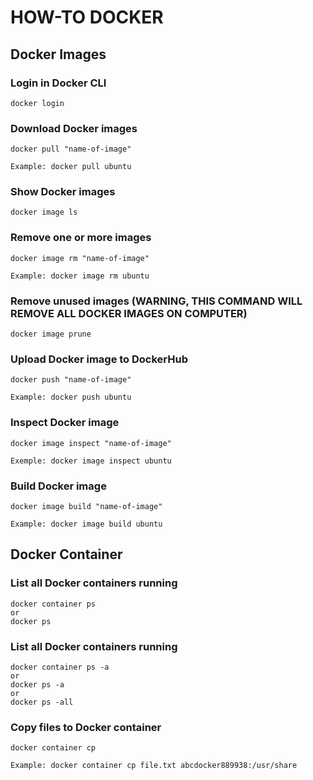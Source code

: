 # HOW-TO DOCKER

## Docker Images

### Login in Docker CLI

```
docker login
```

### Download Docker images

```
docker pull "name-of-image"

Example: docker pull ubuntu
```

### Show Docker images

```
docker image ls
```

### Remove one or more images

```
docker image rm "name-of-image"

Example: docker image rm ubuntu
```

### Remove unused images (WARNING, THIS COMMAND WILL REMOVE ALL DOCKER IMAGES ON COMPUTER)

```
docker image prune
```

### Upload Docker image to DockerHub

```
docker push "name-of-image"

Example: docker push ubuntu
```

### Inspect Docker image

```
docker image inspect "name-of-image"

Exemple: docker image inspect ubuntu
```

### Build Docker image

```
docker image build "name-of-image"

Example: docker image build ubuntu
```

## Docker Container

### List all Docker containers running

```
docker container ps
or
docker ps
```

### List all Docker containers running

```
docker container ps -a
or
docker ps -a
or
docker ps -all
```

### Copy files to Docker container

```
docker container cp

Example: docker container cp file.txt abcdocker889938:/usr/share
```

